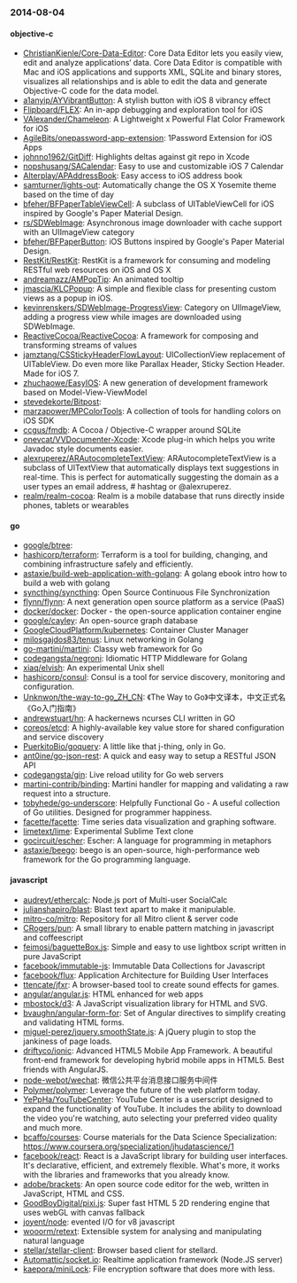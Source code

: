 ### 2014-08-04

#### objective-c
* [ChristianKienle/Core-Data-Editor](https://github.com/ChristianKienle/Core-Data-Editor): Core Data Editor lets you easily view, edit and analyze applications‘ data. Core Data Editor is compatible with Mac and iOS applications and supports XML, SQLite and binary stores, visualizes all relationships and is able to edit the data and generate Objective-C code for the data model.
* [a1anyip/AYVibrantButton](https://github.com/a1anyip/AYVibrantButton): A stylish button with iOS 8 vibrancy effect
* [Flipboard/FLEX](https://github.com/Flipboard/FLEX): An in-app debugging and exploration tool for iOS
* [VAlexander/Chameleon](https://github.com/VAlexander/Chameleon): A Lightweight x Powerful Flat Color Framework for iOS
* [AgileBits/onepassword-app-extension](https://github.com/AgileBits/onepassword-app-extension): 1Password Extension for iOS Apps
* [johnno1962/GitDiff](https://github.com/johnno1962/GitDiff): Highlights deltas against git repo in Xcode
* [nopshusang/SACalendar](https://github.com/nopshusang/SACalendar): Easy to use and customizable iOS 7 Calendar
* [Alterplay/APAddressBook](https://github.com/Alterplay/APAddressBook): Easy access to iOS address book
* [samturner/lights-out](https://github.com/samturner/lights-out): Automatically change the OS X Yosemite theme based on the time of day
* [bfeher/BFPaperTableViewCell](https://github.com/bfeher/BFPaperTableViewCell): A subclass of UITableViewCell for iOS inspired by Google's Paper Material Design.
* [rs/SDWebImage](https://github.com/rs/SDWebImage): Asynchronous image downloader with cache support with an UIImageView category
* [bfeher/BFPaperButton](https://github.com/bfeher/BFPaperButton): iOS Buttons inspired by Google's Paper Material Design.
* [RestKit/RestKit](https://github.com/RestKit/RestKit): RestKit is a framework for consuming and modeling RESTful web resources on iOS and OS X
* [andreamazz/AMPopTip](https://github.com/andreamazz/AMPopTip): An animated tooltip
* [jmascia/KLCPopup](https://github.com/jmascia/KLCPopup): A simple and flexible class for presenting custom views as a popup in iOS.
* [kevinrenskers/SDWebImage-ProgressView](https://github.com/kevinrenskers/SDWebImage-ProgressView): Category on UIImageView, adding a progress view while images are downloaded using SDWebImage.
* [ReactiveCocoa/ReactiveCocoa](https://github.com/ReactiveCocoa/ReactiveCocoa): A framework for composing and transforming streams of values
* [jamztang/CSStickyHeaderFlowLayout](https://github.com/jamztang/CSStickyHeaderFlowLayout): UICollectionView replacement of UITableView. Do even more like Parallax Header, Sticky Section Header. Made for iOS 7.
* [zhuchaowe/EasyIOS](https://github.com/zhuchaowe/EasyIOS): A new generation of development framework based on Model-View-ViewModel
* [stevedekorte/Bitpost](https://github.com/stevedekorte/Bitpost): 
* [marzapower/MPColorTools](https://github.com/marzapower/MPColorTools): A collection of tools for handling colors on iOS SDK
* [ccgus/fmdb](https://github.com/ccgus/fmdb): A Cocoa / Objective-C wrapper around SQLite
* [onevcat/VVDocumenter-Xcode](https://github.com/onevcat/VVDocumenter-Xcode): Xcode plug-in which helps you write Javadoc style documents easier.
* [alexruperez/ARAutocompleteTextView](https://github.com/alexruperez/ARAutocompleteTextView): ARAutocompleteTextView is a subclass of UITextView that automatically displays text suggestions in real-time.  This is perfect for automatically suggesting the domain as a user types an email address, # hashtag or @alexruperez.
* [realm/realm-cocoa](https://github.com/realm/realm-cocoa): Realm is a mobile database that runs directly inside phones, tablets or wearables

#### go
* [google/btree](https://github.com/google/btree): 
* [hashicorp/terraform](https://github.com/hashicorp/terraform): Terraform is a tool for building, changing, and combining infrastructure safely and efficiently.
* [astaxie/build-web-application-with-golang](https://github.com/astaxie/build-web-application-with-golang): A golang ebook intro how to build a web with golang
* [syncthing/syncthing](https://github.com/syncthing/syncthing): Open Source Continuous File Synchronization
* [flynn/flynn](https://github.com/flynn/flynn): A next generation open source platform as a service (PaaS)
* [docker/docker](https://github.com/docker/docker): Docker - the open-source application container engine
* [google/cayley](https://github.com/google/cayley): An open-source graph database
* [GoogleCloudPlatform/kubernetes](https://github.com/GoogleCloudPlatform/kubernetes): Container Cluster Manager
* [milosgajdos83/tenus](https://github.com/milosgajdos83/tenus): Linux networking in Golang
* [go-martini/martini](https://github.com/go-martini/martini): Classy web framework for Go
* [codegangsta/negroni](https://github.com/codegangsta/negroni): Idiomatic HTTP Middleware for Golang
* [xiaq/elvish](https://github.com/xiaq/elvish): An experimental Unix shell
* [hashicorp/consul](https://github.com/hashicorp/consul): Consul is a tool for service discovery, monitoring and configuration.
* [Unknwon/the-way-to-go_ZH_CN](https://github.com/Unknwon/the-way-to-go_ZH_CN): 《The Way to Go》中文译本，中文正式名《Go入门指南》
* [andrewstuart/hn](https://github.com/andrewstuart/hn): A hackernews ncurses CLI written in GO
* [coreos/etcd](https://github.com/coreos/etcd): A highly-available key value store for shared configuration and service discovery
* [PuerkitoBio/goquery](https://github.com/PuerkitoBio/goquery): A little like that j-thing, only in Go.
* [ant0ine/go-json-rest](https://github.com/ant0ine/go-json-rest): A quick and easy way to setup a RESTful JSON API
* [codegangsta/gin](https://github.com/codegangsta/gin): Live reload utility for Go web servers
* [martini-contrib/binding](https://github.com/martini-contrib/binding): Martini handler for mapping and validating a raw request into a structure.
* [tobyhede/go-underscore](https://github.com/tobyhede/go-underscore):  Helpfully Functional Go -  A useful collection of Go utilities. Designed for programmer happiness. 
* [facette/facette](https://github.com/facette/facette): Time series data visualization and graphing software.
* [limetext/lime](https://github.com/limetext/lime): Experimental Sublime Text clone
* [gocircuit/escher](https://github.com/gocircuit/escher): Escher: A language for programming in metaphors
* [astaxie/beego](https://github.com/astaxie/beego): beego is an open-source, high-performance web framework for the Go programming language.

#### javascript
* [audreyt/ethercalc](https://github.com/audreyt/ethercalc): Node.js port of Multi-user SocialCalc
* [julianshapiro/blast](https://github.com/julianshapiro/blast): Blast text apart to make it manipulable.
* [mitro-co/mitro](https://github.com/mitro-co/mitro): Repository for all Mitro client & server code
* [CRogers/pun](https://github.com/CRogers/pun): A small library to enable pattern matching in javascript and coffeescript
* [feimosi/baguetteBox.js](https://github.com/feimosi/baguetteBox.js): Simple and easy to use lightbox script written in pure JavaScript
* [facebook/immutable-js](https://github.com/facebook/immutable-js): Immutable Data Collections for Javascript
* [facebook/flux](https://github.com/facebook/flux): Application Architecture for Building User Interfaces
* [ttencate/jfxr](https://github.com/ttencate/jfxr): A browser-based tool to create sound effects for games.
* [angular/angular.js](https://github.com/angular/angular.js): HTML enhanced for web apps
* [mbostock/d3](https://github.com/mbostock/d3): A JavaScript visualization library for HTML and SVG.
* [bvaughn/angular-form-for](https://github.com/bvaughn/angular-form-for): Set of Angular directives to simplify creating and validating HTML forms.
* [miguel-perez/jquery.smoothState.js](https://github.com/miguel-perez/jquery.smoothState.js): A jQuery plugin to stop the jankiness of page loads.
* [driftyco/ionic](https://github.com/driftyco/ionic): Advanced HTML5 Mobile App Framework. A beautiful front-end framework for developing hybrid mobile apps in HTML5. Best friends with AngularJS.
* [node-webot/wechat](https://github.com/node-webot/wechat): 微信公共平台消息接口服务中间件
* [Polymer/polymer](https://github.com/Polymer/polymer): Leverage the future of the web platform today.
* [YePpHa/YouTubeCenter](https://github.com/YePpHa/YouTubeCenter): YouTube Center is a userscript designed to expand the functionality of YouTube. It includes the ability to download the video you're watching, auto selecting your preferred video quality and much more.
* [bcaffo/courses](https://github.com/bcaffo/courses): Course materials for the Data Science Specialization: https://www.coursera.org/specialization/jhudatascience/1
* [facebook/react](https://github.com/facebook/react): React is a JavaScript library for building user interfaces. It's declarative, efficient, and extremely flexible. What's more, it works with the libraries and frameworks that you already know.
* [adobe/brackets](https://github.com/adobe/brackets): An open source code editor for the web, written in JavaScript, HTML and CSS.
* [GoodBoyDigital/pixi.js](https://github.com/GoodBoyDigital/pixi.js): Super fast HTML 5 2D rendering engine that uses webGL with canvas fallback
* [joyent/node](https://github.com/joyent/node): evented I/O for v8 javascript
* [wooorm/retext](https://github.com/wooorm/retext): Extensible system for analysing and manipulating natural language
* [stellar/stellar-client](https://github.com/stellar/stellar-client): Browser based client for stellard.
* [Automattic/socket.io](https://github.com/Automattic/socket.io): Realtime application framework (Node.JS server)
* [kaepora/miniLock](https://github.com/kaepora/miniLock): File encryption software that does more with less.
